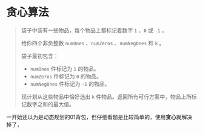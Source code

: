 # 贪心算法

> 袋子中装有一些物品，每个物品上都标记着数字 `1` 、`0` 或 `-1` 。
>
> 给你四个非负整数 `numOnes` 、`numZeros` 、`numNegOnes` 和 `k` 。
>
> 袋子最初包含：
>
> - `numOnes` 件标记为 `1` 的物品。
> - `numZeros` 件标记为 `0` 的物品。
> - `numNegOnes` 件标记为 `-1` 的物品。
>
> 现计划从这些物品中恰好选出 `k` 件物品。返回所有可行方案中，物品上所标记数字之和的最大值。

一开始还以为是动态规划的01背包，但仔细看题是比较简单的，使用**贪心**就解决掉了，